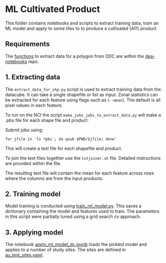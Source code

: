 # ML Cultivated Product

This folder contains notebooks and scripts to extract training data, train an ML model and apply to some tiles to to produce a cultivated (A11) product

## Requirements

The [functions](https://github.com/GeoscienceAustralia/dea-notebooks/blob/develop/Scripts/dea_classificationtools.py) to extract data for a polygon from ODC are within the [dea-notebooks](https://github.com/GeoscienceAustralia/dea-notebooks/) repo.

## 1. Extracting data

The `extract_data_for_shp.py` script is used to extract training data from the datacube. It can take a single shapefile or list as input. Zonal statistics can be extracted for each feature using flags such as (`--mean`). The default is all pixel values in each feature.

To run on the NCI the script `make_jobs_jobs_to_extract_data.py` will make a .pbs file for each shape file and product.

Submit jobs using:
```
for jfile in `ls *pbs`; do qsub $PWD/$jfile; done`
```

This will create a text file for each shapefile and product.

To join the text files together use the `txtjoiner.sh` file. Detailed instructions are provided within the file.

The resulting text file will contain the mean for each feature across rows where the columns are from the input products.

## 2. Training model

Model training is conducted using [train_ml_model.py](train_ml_model.py). This saves a dictionary containing the model and features used to train. The parameters in this script were partially tuned using a grid search cv approach.

## 3. Applying model

The notebook [apply_ml_model_dc.ipynb](apply_ml_model_dc.ipynb) loads the pickled model and applies to a number of study sites. The sites are defined in [au_test_sites.yaml](au_test_sites.yaml).

